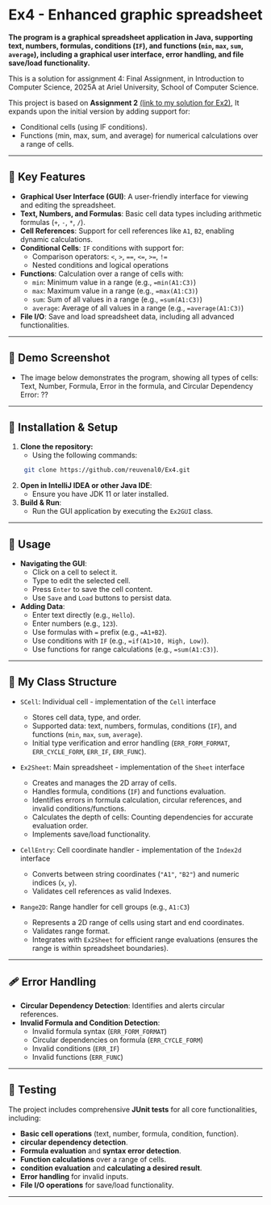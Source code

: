 # Ex4 - Enhanced graphic spreadsheet
**The program is a graphical spreadsheet application in Java, supporting text, numbers, formulas, conditions (`IF`), and functions (`min`, `max`, `sum`, `average`), including a graphical user interface, error handling, and file save/load functionality.**

This is a solution for assignment 4: Final Assignment, in Introduction to Computer Science, 2025A at Ariel University, School of Computer Science.

This project is based on **Assignment 2** [(link to my solution for Ex2)](https://github.com/reuvenal0/Ex2.git), It expands upon the initial version by adding support for:
 - Conditional cells (using IF conditions).
 - Functions (min, max, sum, and average) for numerical calculations over a range of cells.
---


## 🔑 Key Features
- **Graphical User Interface (GUI)**: A user-friendly interface for viewing and editing the spreadsheet.
- **Text, Numbers, and Formulas**: Basic cell data types including arithmetic formulas (`+`, `-`, `*`, `/`).
- **Cell References**: Support for cell references like `A1`, `B2`, enabling dynamic calculations.
- **Conditional Cells**: `IF` conditions with support for:
    - Comparison operators: `<`, `>`, `==`, `<=`, `>=`, `!=`
    - Nested conditions and logical operations
- **Functions**: Calculation over a range of cells with:
    - `min`: Minimum value in a range (e.g., `=min(A1:C3)`)
    - `max`: Maximum value in a range (e.g., `=max(A1:C3)`)
    - `sum`: Sum of all values in a range (e.g., `=sum(A1:C3)`)
    - `average`: Average of all values in a range (e.g., `=average(A1:C3)`)
- **File I/O**: Save and load spreadsheet data, including all advanced functionalities.

---

## 📸 Demo Screenshot
- The image below demonstrates the program, showing all types of cells: Text, Number, Formula, Error in the formula, and Circular Dependency Error:
??
---

## 🔧 Installation & Setup
1. **Clone the repository:**
   - Using the following commands: 
   ```sh
    git clone https://github.com/reuvenal0/Ex4.git
    ```
2. **Open in IntelliJ IDEA or other Java IDE**:
    - Ensure you have JDK 11 or later installed.
3. **Build & Run**:
   - Run the GUI application by executing the `Ex2GUI` class.
---

## 🚀 Usage
- **Navigating the GUI**:
    - Click on a cell to select it.
    - Type to edit the selected cell.
    - Press `Enter` to save the cell content.
    - Use `Save` and `Load` buttons to persist data.
- **Adding Data**:
    - Enter text directly (e.g., `Hello`).
    - Enter numbers (e.g., `123`).
    - Use formulas with `=` prefix (e.g., `=A1+B2`).
    - Use conditions with `IF` (e.g., `=if(A1>10, High, Low)`).
    - Use functions for range calculations (e.g., `=sum(A1:C3)`).
---

## 🧩 My Class Structure
- `SCell`: Individual cell - implementation of the `Cell` interface
    - Stores cell data, type, and order.
    - Supported data: text, numbers, formulas, conditions (`IF`), and functions (`min`, `max`, `sum`, `average`).
    - Initial type verification and error handling (`ERR_FORM_FORMAT`, `ERR_CYCLE_FORM`, `ERR_IF`, `ERR_FUNC`).

- `Ex2Sheet`: Main spreadsheet - implementation of the `Sheet` interface
    - Creates and manages the 2D array of cells.
    - Handles formula, conditions (`IF`) and functions evaluation.
    - Identifies errors in formula calculation, circular references, and invalid conditions/functions.
    - Calculates the depth of cells: Counting dependencies for accurate evaluation order.
    - Implements save/load functionality.

- `CellEntry`: Cell coordinate handler - implementation of the `Index2d` interface
    - Converts between string coordinates (`"A1"`, `"B2"`) and numeric indices (`x`, `y`).
    - Validates cell references as valid Indexes.

- `Range2D`: Range handler for cell groups (e.g., `A1:C3`)
    - Represents a 2D range of cells using start and end coordinates.
    - Validates range format.
    - Integrates with `Ex2Sheet` for efficient range evaluations (ensures the range is within spreadsheet boundaries).
---

## 🩹 Error Handling
- **Circular Dependency Detection**: Identifies and alerts circular references.
- **Invalid Formula and Condition Detection**:
    - Invalid formula syntax (`ERR_FORM_FORMAT`)
    - Circular dependencies on formula (`ERR_CYCLE_FORM`)
    - Invalid conditions (`ERR_IF`)
    - Invalid functions (`ERR_FUNC`)
---

## 🧪 Testing
The project includes comprehensive **JUnit tests** for all core functionalities, including:
- **Basic cell operations** (text, number, formula, condition, function).
- **circular dependency detection**.
- **Formula evaluation** and **syntax error detection**.
- **Function calculations** over a range of cells.
- **condition evaluation** and **calculating a desired result**.
- **Error handling** for invalid inputs.
- **File I/O operations** for save/load functionality.
---
